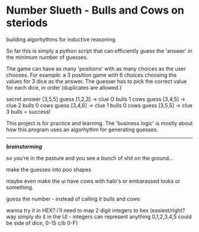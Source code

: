 # Number Slueth - Bulls and Cows on steriods

building algorhythms for inductive reasoning

So far this is simply a python script that can efficiently guess the 'answer' in the minimum number of guesses.

The game can have as many 'positions' with as many choices as the user chooses.  For example: a 3 position game with 6 choices choosing the values for 3 dice as the answer.  The guesser has to pick the correct value for each dice, in order (duplicates are allowed.)

secret answer [3,5,5]
guess [1,2,3] -> clue O bulls 1 cows
guess [3,4,5] -> clue 2 bulls 0 cows
guess [3,4,6] -> clue 1 bulls 0 cows
guess [3,5,5] -> clue 3 bulls = success!

This project is for practice and learning.  The 'business logic' is mostly about how this program uses an algorhythm for generating guesses.  

---
***brainstorming***

so you're in the pasture and you see a bunch of shit on the ground...

make the guesses into poo shapes

maybe even make the ui have cows with halo's or embarassed looks or something.



guess the number - instead of calling it bulls and cows 

wanna try it in HEX?
i'll need to map 2 digit integers to hex (easiest/right? way simply do it in the UI - integers can represent anything 0,1,2,3,4,5 could be side of dice, 0-15 c/b 0-F)

